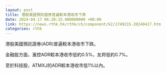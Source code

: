 ```yaml
---
layout: post
title: 港股美國預託證券普遍較本港收市下跌
date: 2024-04-17 06:20:15.000000000 +08:00
link: https://news.rthk.hk/rthk/ch/component/k2/1749215-20240417.htm
categories: rthk
---
```


港股美國預託證券(ADR)普遍較本港收市下跌。

金融股方面，滙控ADR較本港收市低約0.5%，友邦低約0.7%。

至於科技股，ATMXJ的ADR較本港收市低1%以內。
